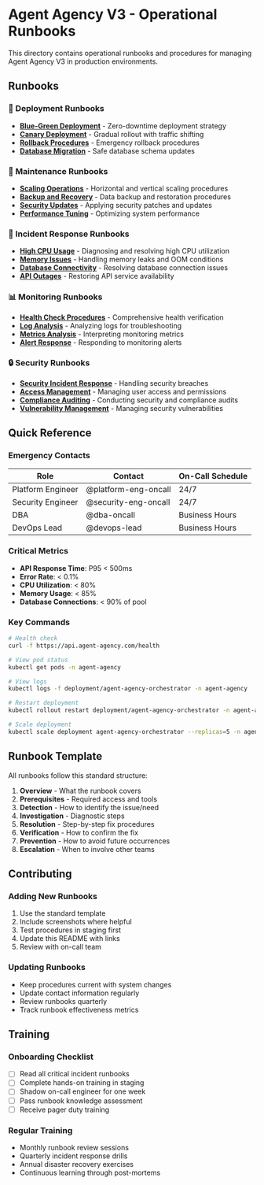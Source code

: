 # Agent Agency V3 - Operational Runbooks

This directory contains operational runbooks and procedures for managing Agent Agency V3 in production environments.

## Runbooks

### 🚀 Deployment Runbooks

- **[Blue-Green Deployment](blue-green-deployment.md)** - Zero-downtime deployment strategy
- **[Canary Deployment](canary-deployment.md)** - Gradual rollout with traffic shifting
- **[Rollback Procedures](rollback-procedures.md)** - Emergency rollback procedures
- **[Database Migration](database-migration.md)** - Safe database schema updates

### 🔧 Maintenance Runbooks

- **[Scaling Operations](scaling-operations.md)** - Horizontal and vertical scaling procedures
- **[Backup and Recovery](backup-recovery.md)** - Data backup and restoration procedures
- **[Security Updates](security-updates.md)** - Applying security patches and updates
- **[Performance Tuning](performance-tuning.md)** - Optimizing system performance

### 🚨 Incident Response Runbooks

- **[High CPU Usage](incident-high-cpu.md)** - Diagnosing and resolving high CPU utilization
- **[Memory Issues](incident-memory.md)** - Handling memory leaks and OOM conditions
- **[Database Connectivity](incident-database.md)** - Resolving database connection issues
- **[API Outages](incident-api-outage.md)** - Restoring API service availability

### 📊 Monitoring Runbooks

- **[Health Check Procedures](health-checks.md)** - Comprehensive health verification
- **[Log Analysis](log-analysis.md)** - Analyzing logs for troubleshooting
- **[Metrics Analysis](metrics-analysis.md)** - Interpreting monitoring metrics
- **[Alert Response](alert-response.md)** - Responding to monitoring alerts

### 🔒 Security Runbooks

- **[Security Incident Response](security-incident.md)** - Handling security breaches
- **[Access Management](access-management.md)** - Managing user access and permissions
- **[Compliance Auditing](compliance-audit.md)** - Conducting security and compliance audits
- **[Vulnerability Management](vulnerability-management.md)** - Managing security vulnerabilities

## Quick Reference

### Emergency Contacts

| Role | Contact | On-Call Schedule |
|------|---------|------------------|
| Platform Engineer | @platform-eng-oncall | 24/7 |
| Security Engineer | @security-eng-oncall | 24/7 |
| DBA | @dba-oncall | Business Hours |
| DevOps Lead | @devops-lead | Business Hours |

### Critical Metrics

- **API Response Time**: P95 < 500ms
- **Error Rate**: < 0.1%
- **CPU Utilization**: < 80%
- **Memory Usage**: < 85%
- **Database Connections**: < 90% of pool

### Key Commands

```bash
# Health check
curl -f https://api.agent-agency.com/health

# View pod status
kubectl get pods -n agent-agency

# View logs
kubectl logs -f deployment/agent-agency-orchestrator -n agent-agency

# Restart deployment
kubectl rollout restart deployment/agent-agency-orchestrator -n agent-agency

# Scale deployment
kubectl scale deployment agent-agency-orchestrator --replicas=5 -n agent-agency
```

## Runbook Template

All runbooks follow this standard structure:

1. **Overview** - What the runbook covers
2. **Prerequisites** - Required access and tools
3. **Detection** - How to identify the issue/need
4. **Investigation** - Diagnostic steps
5. **Resolution** - Step-by-step fix procedures
6. **Verification** - How to confirm the fix
7. **Prevention** - How to avoid future occurrences
8. **Escalation** - When to involve other teams

## Contributing

### Adding New Runbooks

1. Use the standard template
2. Include screenshots where helpful
3. Test procedures in staging first
4. Update this README with links
5. Review with on-call team

### Updating Runbooks

- Keep procedures current with system changes
- Update contact information regularly
- Review runbooks quarterly
- Track runbook effectiveness metrics

## Training

### Onboarding Checklist

- [ ] Read all critical incident runbooks
- [ ] Complete hands-on training in staging
- [ ] Shadow on-call engineer for one week
- [ ] Pass runbook knowledge assessment
- [ ] Receive pager duty training

### Regular Training

- Monthly runbook review sessions
- Quarterly incident response drills
- Annual disaster recovery exercises
- Continuous learning through post-mortems
